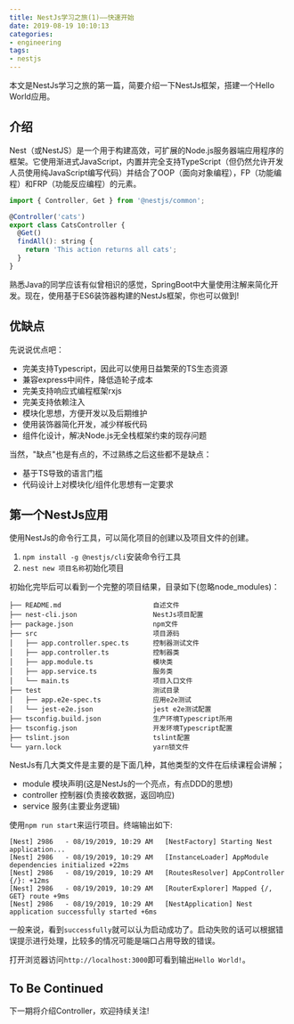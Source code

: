 ```yaml
---
title: NestJs学习之旅(1)——快速开始
date: 2019-08-19 10:10:13
categories:
- engineering
tags:
- nestjs
---
```


本文是NestJs学习之旅的第一篇，简要介绍一下NestJs框架，搭建一个Hello World应用。

## 介绍

Nest（或NestJS）是一个用于构建高效，可扩展的Node.js服务器端应用程序的框架。它使用渐进式JavaScript，内置并完全支持TypeScript（但仍然允许开发人员使用纯JavaScript编写代码）并结合了OOP（面向对象编程），FP（功能编程）和FRP（功能反应编程）的元素。

```javascript
import { Controller, Get } from '@nestjs/common';

@Controller('cats')
export class CatsController {
  @Get()
  findAll(): string {
    return 'This action returns all cats';
  }
}
```

熟悉Java的同学应该有似曾相识的感觉，SpringBoot中大量使用注解来简化开发。现在，使用基于ES6装饰器构建的NestJs框架，你也可以做到!

## 优缺点

先说说优点吧：

+ 完美支持Typescript，因此可以使用日益繁荣的TS生态资源
+ 兼容express中间件，降低造轮子成本
+ 完美支持响应式编程框架rxjs
+ 完美支持依赖注入
+ 模块化思想，方便开发以及后期维护
+ 使用装饰器简化开发，减少样板代码
+ 组件化设计，解决Node.js无全栈框架约束的现存问题

当然，"缺点"也是有点的，不过熟练之后这些都不是缺点：

+ 基于TS导致的语言门槛
+ 代码设计上对模块化/组件化思想有一定要求

## 第一个NestJs应用

使用NestJs的命令行工具，可以简化项目的创建以及项目文件的创建。

1. `npm install -g @nestjs/cli`安装命令行工具
2. `nest new 项目名称`初始化项目

初始化完毕后可以看到一个完整的项目结果，目录如下(忽略node_modules)：

```text
├── README.md                       自述文件
├── nest-cli.json                   NestJs项目配置
├── package.json                    npm文件
├── src                             项目源码
│   ├── app.controller.spec.ts      控制器测试文件
│   ├── app.controller.ts           控制器类
│   ├── app.module.ts               模块类
│   ├── app.service.ts              服务类
│   └── main.ts                     项目入口文件
├── test                            测试目录
│   ├── app.e2e-spec.ts             应用e2e测试
│   └── jest-e2e.json               jest e2e测试配置
├── tsconfig.build.json             生产环境Typescript所用
├── tsconfig.json                   开发环境Typescript配置
├── tslint.json                     tslint配置
└── yarn.lock                       yarn锁文件
```

NestJs有几大类文件是主要的是下面几种，其他类型的文件在后续课程会讲解；

+ module 模块声明(这是NestJs的一个亮点，有点DDD的思想)
+ controller 控制器(负责接收数据，返回响应)
+ service 服务(主要业务逻辑)
  

使用`npm run start`来运行项目。终端输出如下:

```text
[Nest] 2986   - 08/19/2019, 10:29 AM   [NestFactory] Starting Nest application...
[Nest] 2986   - 08/19/2019, 10:29 AM   [InstanceLoader] AppModule dependencies initialized +22ms
[Nest] 2986   - 08/19/2019, 10:29 AM   [RoutesResolver] AppController {/}: +12ms
[Nest] 2986   - 08/19/2019, 10:29 AM   [RouterExplorer] Mapped {/, GET} route +9ms
[Nest] 2986   - 08/19/2019, 10:29 AM   [NestApplication] Nest application successfully started +6ms
```

一般来说，看到`successfully`就可以认为启动成功了。启动失败的话可以根据错误提示进行处理，比较多的情况可能是端口占用导致的错误。

打开浏览器访问`http://localhost:3000`即可看到输出`Hello World!`。

## To Be Continued

下一期将介绍Controller，欢迎持续关注!